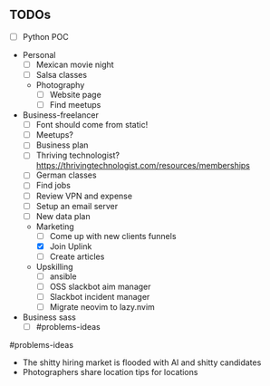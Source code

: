 ## TODOs

- [ ] Python POC
-  Personal
    - [ ] Mexican movie night
    - [ ] Salsa classes
    -  Photography
        - [ ] Website page
        - [ ] Find meetups
-  Business-freelancer
    - [ ] Font should come from static!
    - [ ] Meetups?
    - [ ] Business plan
    - [ ] Thriving technologist? https://thrivingtechnologist.com/resources/memberships
    - [ ] German classes
    - [ ] Find jobs
    - [ ] Review VPN and expense
    - [ ] Setup an email server
    - [ ] New data plan
    - Marketing
        - [ ] Come up with new clients funnels
        - [x] Join Uplink
        - [ ] Create articles
    -  Upskilling
        - [ ] ansible
        - [ ] OSS slackbot aim manager
        - [ ] Slackbot incident manager
        - [ ] Migrate neovim to lazy.nvim
- Business sass
    - [ ] #problems-ideas

#problems-ideas
- The shitty hiring market is flooded with AI and shitty candidates
- Photographers share location tips for locations

